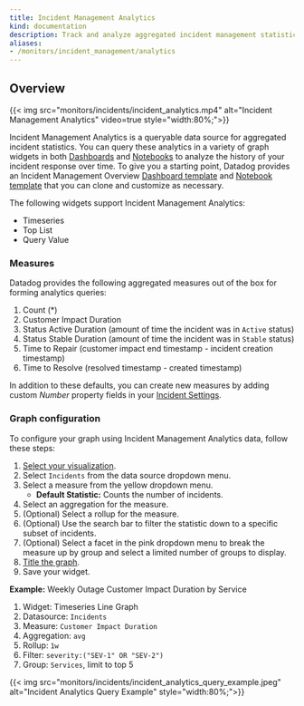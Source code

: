 ```yaml
---
title: Incident Management Analytics
kind: documentation
description: Track and analyze aggregated incident management statistics in Dashboards and Notebooks
aliases:
- /monitors/incident_management/analytics
---
```


## Overview

{{< img src="monitors/incidents/incident_analytics.mp4" alt="Incident Management Analytics" video=true style="width:80%;">}}

Incident Management Analytics is a queryable data source for aggregated incident statistics. You can query these analytics in a variety of graph widgets in both [Dashboards][1] and [Notebooks][2] to analyze the history of your incident response over time. To give you a starting point, Datadog provides an Incident Management Overview [Dashboard template][3] and [Notebook template][4] that you can clone and customize as necessary.

The following widgets support Incident Management Analytics:

* Timeseries
* Top List 
* Query Value 

### Measures

Datadog provides the following aggregated measures out of the box for forming analytics queries:

1. Count (*)
2. Customer Impact Duration 
3. Status Active Duration (amount of time the incident was in `Active` status)
4. Status Stable Duration (amount of time the incident was in `Stable` status)
5. Time to Repair (customer impact end timestamp - incident creation timestamp)
6. Time to Resolve (resolved timestamp - created timestamp)

In addition to these defaults, you can create new measures by adding custom *Number* property fields in your [Incident Settings][7]. 

### Graph configuration

To configure your graph using Incident Management Analytics data, follow these steps:

1. [Select your visualization][5].
2. Select `Incidents` from the data source dropdown menu.
3. Select a measure from the yellow dropdown menu.
     - **Default Statistic:** Counts the number of incidents.
4. Select an aggregation for the measure.
5. (Optional) Select a rollup for the measure.
6. (Optional) Use the search bar to filter the statistic down to a specific subset of incidents.
7. (Optional) Select a facet in the pink dropdown menu to break the measure up by group and select a limited number of groups to display.
8. [Title the graph][6].
9. Save your widget.

**Example:** Weekly Outage Customer Impact Duration by Service

1. Widget: Timeseries Line Graph
2. Datasource: `Incidents`
3. Measure: `Customer Impact Duration`
4. Aggregation: `avg`
5. Rollup: `1w`
6. Filter: `severity:("SEV-1" OR "SEV-2")`
7. Group: `Services`, limit to top 5

{{< img src="monitors/incidents/incident_analytics_query_example.jpeg" alt="Incident Analytics Query Example" style="width:80%;">}}

[1]: /dashboards/
[2]: /notebooks/
[3]: https://app.datadoghq.com/dash/integration/30523/incident-management-overview?from_ts=1632093826308&to_ts=1634685826308&live=true
[4]: https://app.datadoghq.com/notebook/template/11/incident-management-overview
[5]: /dashboards/querying/#select-your-visualization
[6]: /dashboards/querying/#create-a-title
[7]: /monitors/incident_management/incident_settings#property-fields
